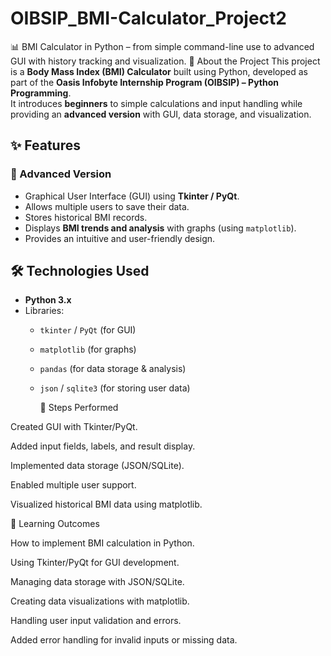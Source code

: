 # OIBSIP_BMI-Calculator_Project2
📊 BMI Calculator in Python – from simple command-line use to advanced GUI with history tracking and visualization.
 📖 About the Project
This project is a **Body Mass Index (BMI) Calculator** built using Python, developed as part of the **Oasis Infobyte Internship Program (OIBSIP) – Python Programming**.  
It introduces **beginners** to simple calculations and input handling while providing an **advanced version** with GUI, data storage, and visualization. 
## ✨ Features
 
### 🚀 Advanced Version
- Graphical User Interface (GUI) using **Tkinter / PyQt**.  
- Allows multiple users to save their data.  
- Stores historical BMI records.  
- Displays **BMI trends and analysis** with graphs (using `matplotlib`).  
- Provides an intuitive and user-friendly design.  

## 🛠️ Technologies Used
- **Python 3.x**  
- Libraries:
  - `tkinter` / `PyQt` (for GUI)  
  - `matplotlib` (for graphs)  
  - `pandas` (for data storage & analysis)  
  - `json` / `sqlite3` (for storing user data)

    📝 Steps Performed
   

Created GUI with Tkinter/PyQt.

Added input fields, labels, and result display.

Implemented data storage (JSON/SQLite).

Enabled multiple user support.

Visualized historical BMI data using matplotlib.

🎯 Learning Outcomes

How to implement BMI calculation in Python.

Using Tkinter/PyQt for GUI development.

Managing data storage with JSON/SQLite.

Creating data visualizations with matplotlib.

Handling user input validation and errors.

Added error handling for invalid inputs or missing data.
